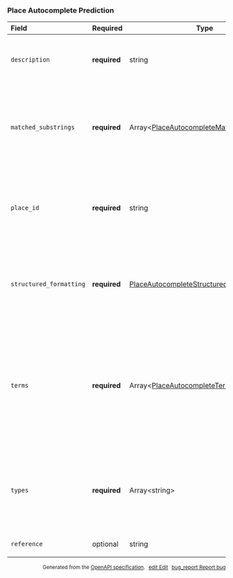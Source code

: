 <!--- This is a generated file, do not edit! -->
<!--- [START maps_http_schema_placeautocompleteprediction] -->
<h3 class="schema-object" id="PlaceAutocompletePrediction">Place Autocomplete Prediction</h3>

| Field                   | Required     | Type                                                                                                                     | Description                                                                                                                                                                                                                                                                                                                                                                                                                                                                                                            |
| :---------------------- | ------------ | ------------------------------------------------------------------------------------------------------------------------ | ---------------------------------------------------------------------------------------------------------------------------------------------------------------------------------------------------------------------------------------------------------------------------------------------------------------------------------------------------------------------------------------------------------------------------------------------------------------------------------------------------------------------- |
| `description`           | **required** | string                                                                                                                   | <div class="nonref-property-description"><p>Contains the human-readable name for the returned result. For <code>establishment</code> results, this is usually the business name.</p></div>                                                                                                                                                                                                                                                                                                                             |
| `matched_substrings`    | **required** | Array&lt;[PlaceAutocompleteMatchedSubstring](#PlaceAutocompleteMatchedSubstring "PlaceAutocompleteMatchedSubstring")&gt; | <div class="ref-property-description"><p>A list of substrings that describe the location of the entered term in the prediction result text, so that the term can be highlighted if desired.</p><p>See <a href="#PlaceAutocompleteMatchedSubstring">PlaceAutocompleteMatchedSubstring</a> for more information.</div>                                                                                                                                                                                                   |
| `place_id`              | **required** | string                                                                                                                   | <div class="nonref-property-description"><p>A textual identifier that uniquely identifies a place. To retrieve information about the place, pass this identifier in the placeId field of a Places API request. For more information about place IDs, see the <a href="https://developers.google.com/maps/documentation/places/web-service/place-id">Place IDs</a> overview.</p></div>                                                                                                                                  |
| `structured_formatting` | **required** | [PlaceAutocompleteStructuredFormat](#PlaceAutocompleteStructuredFormat "PlaceAutocompleteStructuredFormat")              | <div class="ref-property-description"><p>Provides pre-formatted text that can be shown in your autocomplete results.</p><p>See <a href="#PlaceAutocompleteStructuredFormat">PlaceAutocompleteStructuredFormat</a> for more information.</div>                                                                                                                                                                                                                                                                          |
| `terms`                 | **required** | Array&lt;[PlaceAutocompleteTerm](#PlaceAutocompleteTerm "PlaceAutocompleteTerm")&gt;                                     | <div class="ref-property-description"><p>Contains an array of terms identifying each section of the returned description (a section of the description is generally terminated with a comma). Each entry in the array has a <code>value</code> field, containing the text of the term, and an <code>offset</code> field, defining the start position of this term in the description, measured in Unicode characters.</p><p>See <a href="#PlaceAutocompleteTerm">PlaceAutocompleteTerm</a> for more information.</div> |
| `types`                 | **required** | Array&lt;string&gt;                                                                                                      | <div class="nonref-property-description"><p>Contains an array of types that apply to this place. For example: <code>[ "political", "locality" ]</code> or <code>[ "establishment", "geocode", "beauty_salon" ]</code>. The array can contain multiple values. Learn more about <a href="https://developers.google.com/maps/documentation/places/web-service/supported_types">Place types</a>.</p></div>                                                                                                                |
| `reference`             | optional     | string                                                                                                                   | <div class="nonref-property-description"><p>(Deprecated) See place_id.</p></div>                                                                                                                                                                                                                                                                                                                                                                                                                                       |

<p style="text-align: right; font-size: smaller;">Generated from the <a class="gc-analytics-event" data-category="GMP" data-label="openapi-github" href="https://github.com/googlemaps/openapi-specification" title="Google Maps Platform OpenAPI Specification" class="external">OpenAPI specification</a>.
<a class="gc-analytics-event" data-category="GMP" data-label="openapi-github" style="margin-left: 5px;" href="https://github.com/googlemaps/openapi-specification/blob/main/specification/schema" title="Edit on GitHub"><span class="material-icons">edit</span> Edit</a>
<a class="gc-analytics-event" data-category="GMP" data-label="openapi-github" style="margin-left: 5px;" href="https://github.com/googlemaps/openapi-specification/issues/new?assignees=&labels=type%3A+bug%2C+triage+me&template=bug_report.md&title=[schema] Bug - PlaceAutocompletePrediction" title="File bug for schema on GitHub"><span class="material-icons">bug_report</span> Report bug</a>
</p>

<!--- [END maps_http_schema_placeautocompleteprediction] -->
